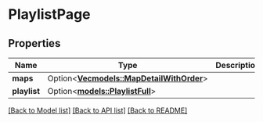 # PlaylistPage

## Properties

Name | Type | Description | Notes
------------ | ------------- | ------------- | -------------
**maps** | Option<[**Vec<models::MapDetailWithOrder>**](MapDetailWithOrder.md)> |  | [optional]
**playlist** | Option<[**models::PlaylistFull**](PlaylistFull.md)> |  | [optional]

[[Back to Model list]](../README.md#documentation-for-models) [[Back to API list]](../README.md#documentation-for-api-endpoints) [[Back to README]](../README.md)


